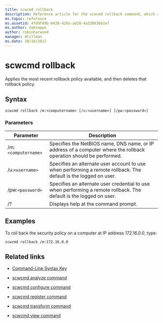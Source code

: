 ```yaml
---
title: scwcmd rollback
description: Reference article for the scwcmd rollback command, which applies the most recent rollback policy available, and then deletes that rollback policy.
ms.topic: reference
ms.assetid: 4fd9f89b-0420-420a-ad20-4a328636b1e7
ms.author: daknappe
author: robinharwood
manager: mtillman
ms.date: 10/16/2017
---
```


# scwcmd rollback



Applies the most recent rollback policy available, and then deletes that rollback policy.

## Syntax

```
scwcmd rollback /m:<computername> [/u:<username>] [/pw:<password>]
```

### Parameters

| Parameter | Description |
|--|--|
| /m:`<computername>` | Specifies the NetBIOS name, DNS name, or IP address of a computer where the rollback operation should be performed. |
| /u:`<username>` | Specifies an alternate user account to use when performing a remote rollback. The default is the logged on user. |
| /pw:`<password>` | Specifies an alternate user credential to use when performing a remote rollback. The default is the logged on user. |
| /? | Displays help at the command prompt. |

## Examples

To roll back the security policy on a computer at IP address *172.16.0.0*, type:

```
scwcmd rollback /m:172.16.0.0
```

## Related links

- [Command-Line Syntax Key](command-line-syntax-key.md)

- [scwcmd analyze command](scwcmd-analyze.md)

- [scwcmd configure command](scwcmd-configure.md)

- [scwcmd register command](scwcmd-register.md)

- [scwcmd transform command](scwcmd-transform.md)

- [scwcmd view command](scwcmd-view.md)
